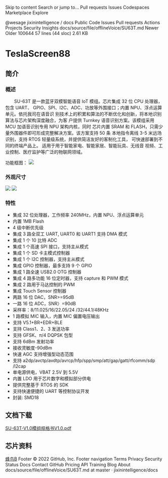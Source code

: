 Skip to content
Search or jump to…
Pull requests
Issues
Codespaces
Marketplace
Explore
 
@wesage 
jixinintelligence
/
docs
Public
Code
Issues
Pull requests
Actions
Projects
Security
Insights
docs/source/file/offlineVoice/SU63T.md 
Newer           Older
 100644  57 lines (44 sloc)  2.61 KB
# TeslaScreen88

<!-- [淘宝链接：https://shop379208868.taobao.com](https://shop379208868.taobao.com/?spm=a21ar.c-design.smart.5.46dfbdc5sKA2D8) -->

## 简介

### 概述

&emsp;&emsp;SU-63T 是一款蓝牙双模智能语音 IoT 模组。芯片集成 32 位 CPU 处理器，包含 UART、 GPIO、SPI、I2C、ADC、功放等外围接口；内置 NPU、浮点运算单元。依托我司在语音识 别技术上的积累和算法的不断优化和创新，将本地识别算法与芯片架构深度融合，为客 户提供 Turnkey 语音识别方案。该模组采用 MCU 加语音识别专用 NPU 架构内核，同时 芯片内置 SRAM 和 FLASH，只需少量外围器件即可形成完整解决方案。该方案支持 50 条 本地指令离线 3-5 米远场识别，支持 RTOS 轻量级系统，并提供简洁友好的客制化工具， 可快速部署到不同的终端产品上。 适用于用于智能家电、智能家居、智能玩具、无线音 视频、工业控制、医疗监护等广泛的物联网领域。

功能框图：
![ ](../../_static/document/SU-63T/img1.png "功能框图")

### 外观尺寸

![ ](../../_static/document/SU-63T/img2.png "外观尺寸1")
![ ](../../_static/document/SU-63T/img3.png "外观尺寸2")

### 特性

- 集成 32 位处理器，工作频率 240MHz，内置 NPU、浮点运算单元
- 内置 1MB Flash
- 4 级中断优先级
- 集成 3 路全双工 UART, UART0 和 UART1 支持 DMA 模式
- 集成 1 个 10 比特 ADC
- 集成 1 个高速 SPI 接口，支持主从模式
- 集成 1 个 SD 卡主模式控制器
- 集成 1 个 I2C 控制器，支持主从模式
- 集成 GPIO 控制器，最多支持 9 个 GPIO
- 集成 1 路全速 USB2.0 OTG 控制器
- 集成 4 路多功能 16 位定时器，支持 capture 和 PWM 模式
- 集成 2 路用于马达控制的 PWM
- 集成 Touch Sensor 控制器
- 两路 16 位 DAC，SNR>=95dB
- 一路 16 位 ADC，SNR〉=90dB
- 采样率：8/11.025/16/22.05/24 /32/44.1/48KHz
- 1 路模拟 MIC 输入，内置 MIC 偏置电压输出
- 支持 V5.1+BR+EDR+BLE
- 支持 Class1、2、3 发送功率
- 支持 GFSK、π/4 DQPSK 包型
- 支持 6dBm 发射功率
- 接收灵敏度-90dBm
- 快速 AGC 支持增强型动态范围
- 支持 a2dp/avctp/avdtp/avrcp/hfp/spp/smp/att/gap/gatt/rfcomm/sdp /l2cap
- 单电源供电，VBAT 2.5V 到 5.5V
- 内置 LDO 用于芯片数字和模拟部分供电
- 提供完整基于 RTOS 的 SDK
- 支持快速便捷的 UART 等控制协议开发
- 封装: SMD18

## 文档下载

[SU-63T-V1.0模组规格书V1.0.pdf](../../_static/document/SU-63T/SU-63T-V1.0%E6%A8%A1%E7%BB%84%E8%A7%84%E6%A0%BC%E4%B9%A6V1.0.pdf)

## 芯片资料

[蜂鸟B](../chip/B.md)
Footer
© 2022 GitHub, Inc.
Footer navigation
Terms
Privacy
Security
Status
Docs
Contact GitHub
Pricing
API
Training
Blog
About
docs/source/file/offlineVoice/SU63T.md at master · jixinintelligence/docs